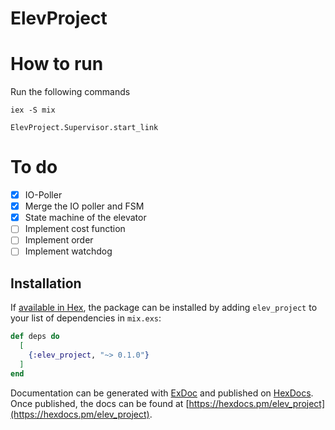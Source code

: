 # ElevProject


# How to run

Run the following commands
```
iex -S mix
```
```
ElevProject.Supervisor.start_link
```


# To do

- [x] IO-Poller
- [x] Merge the IO poller and FSM
- [x] State machine of the elevator
- [ ] Implement cost function
- [ ] Implement order 
- [ ] Implement watchdog

## Installation

If [available in Hex](https://hex.pm/docs/publish), the package can be installed
by adding `elev_project` to your list of dependencies in `mix.exs`:

```elixir
def deps do
  [
    {:elev_project, "~> 0.1.0"}
  ]
end
```

Documentation can be generated with [ExDoc](https://github.com/elixir-lang/ex_doc)
and published on [HexDocs](https://hexdocs.pm). Once published, the docs can
be found at [https://hexdocs.pm/elev_project](https://hexdocs.pm/elev_project).

